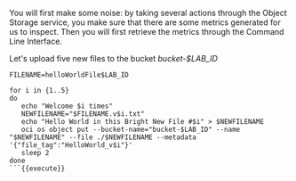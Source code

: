 You will first make some noise: by taking several actions through the Object Storage service, you make sure that there are some metrics generated for us to inspect. Then you will first retrieve the metrics through the Command Line Interface.

Let's upload five new files to the bucket *bucket-$LAB_ID*
```
FILENAME=helloWorldFile$LAB_ID

for i in {1..5}
do
   echo "Welcome $i times"
   NEWFILENAME="$FILENAME.v$i.txt"
   echo "Hello World in this Bright New File #$i" > $NEWFILENAME
   oci os object put --bucket-name="bucket-$LAB_ID" --name "$NEWFILENAME" --file ./$NEWFILENAME --metadata '{"file_tag":"HelloWorld_v$i"}'
   sleep 2
done
```{{execute}}
